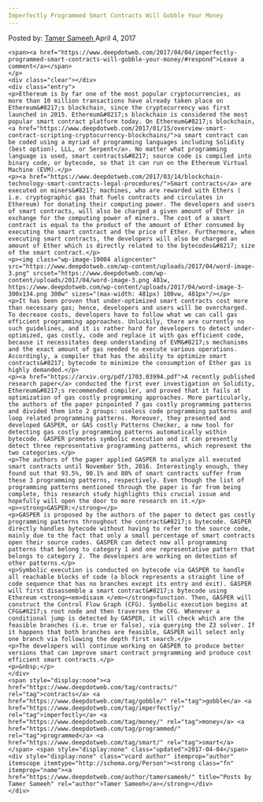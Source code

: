 ```yaml
---
Imperfectly Programmed Smart Contracts Will Gobble Your Money
---
```

<article class="post-listing post-18993 post type-post status-publish format-standard has-post-thumbnail hentry category-deepdot-news tag-contracts tag-gobble tag-imperfectly tag-money tag-programmed tag-smart">
    <div class="post-inner">
    <p class="post-meta">
    <span>Posted by: <a href="https://www.deepdotweb.com/author/tamersameeh/" title="">Tamer Sameeh </a></span>
    <span>April 4, 2017</span>
    
    <span><a href="https://www.deepdotweb.com/2017/04/04/imperfectly-programmed-smart-contracts-will-gobble-your-money/#respond">Leave a comment</a></span>
    </p>
    <div class="clear"></div>
    <div class="entry">
    <p>Ethereum is by far one of the most popular cryptocurrencies, as more than 10 million transactions have already taken place on Ethereum&#8217;s blockchain, since the cryptocurrency was first launched in 2015. Ethereum&#8217;s blockchain is considered the most popular smart contract platform today. On Ethereum&#8217;s blockchain, <a href="https://www.deepdotweb.com/2017/01/15/overview-smart-contract-scripting-cryptocurrency-blockchains/">a smart contract can be coded using a myriad of programming languages including Solidity (best option), LLL, or Serpent</a>. No matter what programming language is used, smart contracts&#8217; source code is compiled into binary code, or bytecode, so that it can run on the Ethereum Virtual Machine (EVM).</p>
    <p><a href="https://www.deepdotweb.com/2017/03/14/blockchain-technology-smart-contracts-legal-procedures/">Smart contracts</a> are executed on miners&#8217; machines, who are rewarded with Ethers ( i.e. cryptographic gas that fuels contracts and circulates in Ethereum) for donating their computing power. The developers and users of smart contracts, will also be charged a given amount of Ether in exchange for the computing power of miners. The cost of a smart contract is equal to the product of the amount of Ether consumed by executing the smart contract and the price of Ether. Furthermore, when executing smart contracts, the developers will also be charged an amount of Ether which is directly related to the bytecodes&#8217; size of the smart contract.</p>
    <p><img class="wp-image-19004 aligncenter" src="https://www.deepdotweb.com/wp-content/uploads/2017/04/word-image-3.png" srcset="https://www.deepdotweb.com/wp-content/uploads/2017/04/word-image-3.png 481w, https://www.deepdotweb.com/wp-content/uploads/2017/04/word-image-3-300x134.png 300w" sizes="(max-width: 481px) 100vw, 481px"/></p>
    <p>It has been proven that under-optimized smart contracts cost more than necessary gas; hence, developers and users will be overcharged. To decrease costs, developers have to follow what we can call gas efficient programming approaches. Unluckily, there are currently no such guidelines, and it is rather hard for developers to detect under-optimized, gas costly, code and replace it with gas efficient code, because it necessitates deep understanding of EVM&#8217;s mechanisms and the exact amount of gas needed to execute various operations. Accordingly, a compiler that has the ability to optimize smart contracts&#8217; bytecode to minimize the consumption of Ether gas is highly demanded.</p>
    <p><a href="https://arxiv.org/pdf/1703.03994.pdf">A recently published research paper</a> conducted the first ever investigation on Solidity, Ethereum&#8217;s recommended compiler, and proved that it fails at optimization of gas costly programming approaches. More particularly, the authors of the paper pinpointed 7 gas costly programming patterns and divided them into 2 groups: useless code programming patterns and loop related programming patterns. Moreover, they presented and developed GASPER, or GAS costly Patterns Checker, a new tool for detecting gas costly programming patterns automatically within bytecode. GASPER promotes symbolic execution and it can presently detect three representative programming patterns, which represent the two categories.</p>
    <p>The authors of the paper applied GASPER to analyze all executed smart contracts until November 5th, 2016. Interestingly enough, they found out that 93.5%, 90.1% and 80% of smart contracts suffer from these 3 programming patterns, respectively. Even though the list of programming patterns mentioned through the paper is far from being complete, this research study highlights this crucial issue and hopefully will open the door to more research on it.</p>
    <p><strong>GASPER:</strong></p>
    <p>GASPER is proposed by the authors of the paper to detect gas costly programming patterns throughout the contract&#8217;s bytecode. GASPER directly handles bytecode without having to refer to the source code, mainly due to the fact that only a small percentage of smart contracts open their source codes. GASPER can detect now all programming patterns that belong to category 1 and one representative pattern that belongs to category 2. The developers are working on detection of other patterns.</p>
    <p>Symbolic execution is conducted on bytecode via GASPER to handle all reachable blocks of code (a block represents a straight line of code sequence that has no branches except its entry and exit). GASPER will first disassemble a smart contract&#8217;s bytecode using Ethereum <strong><em>disasm </em></strong>function. Then, GASPER will construct the Control Flow Graph (CFG). Symbolic execution begins at CFG&#8217;s root node and then traverses the CFG. Whenever a conditional jump is detected by GASPER, it will check which are the feasible branches (i.e. true or false), via querying the Z3 solver. If it happens that both branches are feasible, GASPER will select only one branch via following the depth first search.</p>
    <p>The developers will continue working on GASPER to produce better versions that can improve smart contract programming and produce cost efficient smart contracts.</p>
    <p>&nbsp;</p>
    </div>
    <span style="display:none"><a href="https://www.deepdotweb.com/tag/contracts/" rel="tag">contracts</a> <a href="https://www.deepdotweb.com/tag/gobble/" rel="tag">gobble</a> <a href="https://www.deepdotweb.com/tag/imperfectly/" rel="tag">imperfectly</a> <a href="https://www.deepdotweb.com/tag/money/" rel="tag">money</a> <a href="https://www.deepdotweb.com/tag/programmed/" rel="tag">programmed</a> <a href="https://www.deepdotweb.com/tag/smart/" rel="tag">smart</a></span> <span style="display:none" class="updated">2017-04-04</span>
    <div style="display:none" class="vcard author" itemprop="author" itemscope itemtype="http://schema.org/Person"><strong class="fn" itemprop="name"><a href="https://www.deepdotweb.com/author/tamersameeh/" title="Posts by Tamer Sameeh" rel="author">Tamer Sameeh</a></strong></div>
    </div>
</article>


